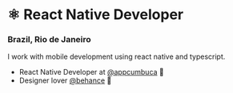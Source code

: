 #  ⚛️ ️React Native Developer 
### Brazil, Rio de Janeiro

I work with mobile development using react native and typescript.

- React Native Developer at [@appcumbuca](https://github.com/appcumbuca/) 💼 
- Designer lover [@behance](https://www.behance.net/apborges) 🎨
